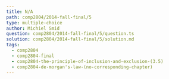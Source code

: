 ```yaml
---
title: N/A
path: comp2804/2014-fall-final/5
type: multiple-choice
author: Michiel Smid
question: comp2804/2014-fall-final/5/question.ts
solution: comp2804/2014-fall-final/5/solution.md
tags:
  - comp2804
  - comp2804-final
  - comp2804-the-principle-of-inclusion-and-exclusion-(3.5)
  - comp2804-de-morgan's-law-(no-corresponding-chapter)
---
```

